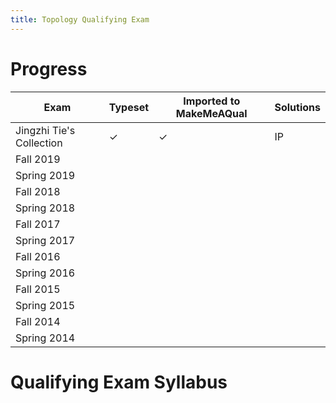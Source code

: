 ```yaml
---
title: Topology Qualifying Exam 
---
```


# Progress

| Exam                     | Typeset   | Imported to MakeMeAQual   | Solutions   |
| -----------------------  | --------- | ------------------------- | ----------- |
| Jingzhi Tie's Collection | ✓         | ✓                         | IP          |
| Fall 2019                |           |                           |             |
| Spring 2019              |           |                           |             |
| Fall 2018                |           |                           |             |
| Spring 2018              |           |                           |             |
| Fall 2017                |           |                           |             |
| Spring 2017              |           |                           |             |
| Fall 2016                |           |                           |             |
| Spring 2016              |           |                           |             |
| Fall 2015                |           |                           |             |
| Spring 2015              |           |                           |             |
| Fall 2014                |           |                           |             |
| Spring 2014              |           |                           |             |


# Qualifying Exam Syllabus 


